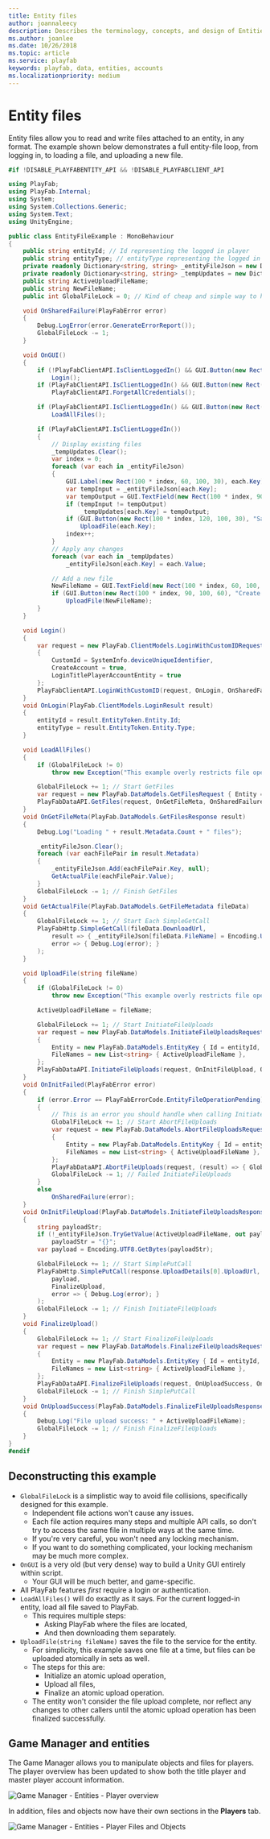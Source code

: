 ```yaml
---
title: Entity files
author: joannaleecy
description: Describes the terminology, concepts, and design of Entities in the PlayFab APIs.
ms.author: joanlee
ms.date: 10/26/2018
ms.topic: article
ms.service: playfab
keywords: playfab, data, entities, accounts
ms.localizationpriority: medium
---
```


# Entity files

Entity files allow you to read and write files attached to an entity, in any format. The example shown below demonstrates a full entity-file loop, from logging in, to loading a file, and uploading a new file.

```csharp
#if !DISABLE_PLAYFABENTITY_API && !DISABLE_PLAYFABCLIENT_API

using PlayFab;
using PlayFab.Internal;
using System;
using System.Collections.Generic;
using System.Text;
using UnityEngine;

public class EntityFileExample : MonoBehaviour
{
    public string entityId; // Id representing the logged in player
    public string entityType; // entityType representing the logged in player
    private readonly Dictionary<string, string> _entityFileJson = new Dictionary<string, string>();
    private readonly Dictionary<string, string> _tempUpdates = new Dictionary<string, string>();
    public string ActiveUploadFileName;
    public string NewFileName;
    public int GlobalFileLock = 0; // Kind of cheap and simple way to handle this kind of lock

    void OnSharedFailure(PlayFabError error)
    {
        Debug.LogError(error.GenerateErrorReport());
        GlobalFileLock -= 1;
    }

    void OnGUI()
    {
        if (!PlayFabClientAPI.IsClientLoggedIn() && GUI.Button(new Rect(0, 0, 100, 30), "Login"))
            Login();
        if (PlayFabClientAPI.IsClientLoggedIn() && GUI.Button(new Rect(0, 0, 100, 30), "LogOut"))
            PlayFabClientAPI.ForgetAllCredentials();

        if (PlayFabClientAPI.IsClientLoggedIn() && GUI.Button(new Rect(100, 0, 100, 30), "(re)Load Files"))
            LoadAllFiles();

        if (PlayFabClientAPI.IsClientLoggedIn())
        {
            // Display existing files
            _tempUpdates.Clear();
            var index = 0;
            foreach (var each in _entityFileJson)
            {
                GUI.Label(new Rect(100 * index, 60, 100, 30), each.Key);
                var tempInput = _entityFileJson[each.Key];
                var tempOutput = GUI.TextField(new Rect(100 * index, 90, 100, 30), tempInput);
                if (tempInput != tempOutput)
                    _tempUpdates[each.Key] = tempOutput;
                if (GUI.Button(new Rect(100 * index, 120, 100, 30), "Save " + each.Key))
                    UploadFile(each.Key);
                index++;
            }
            // Apply any changes
            foreach (var each in _tempUpdates)
                _entityFileJson[each.Key] = each.Value;

            // Add a new file
            NewFileName = GUI.TextField(new Rect(100 * index, 60, 100, 30), NewFileName);
            if (GUI.Button(new Rect(100 * index, 90, 100, 60), "Create " + NewFileName))
                UploadFile(NewFileName);
        }
    }

    void Login()
    {
        var request = new PlayFab.ClientModels.LoginWithCustomIDRequest
        {
            CustomId = SystemInfo.deviceUniqueIdentifier,
            CreateAccount = true,
            LoginTitlePlayerAccountEntity = true
        };
        PlayFabClientAPI.LoginWithCustomID(request, OnLogin, OnSharedFailure);
    }
    void OnLogin(PlayFab.ClientModels.LoginResult result)
    {
        entityId = result.EntityToken.Entity.Id;
        entityType = result.EntityToken.Entity.Type;
    }

    void LoadAllFiles()
    {
        if (GlobalFileLock != 0)
            throw new Exception("This example overly restricts file operations for safety. Careful consideration must be made when doing multiple file operations in parallel to avoid conflict.");

        GlobalFileLock += 1; // Start GetFiles
        var request = new PlayFab.DataModels.GetFilesRequest { Entity = new PlayFab.DataModels.EntityKey { Id = entityId, Type = entityType } };
        PlayFabDataAPI.GetFiles(request, OnGetFileMeta, OnSharedFailure);
    }
    void OnGetFileMeta(PlayFab.DataModels.GetFilesResponse result)
    {
        Debug.Log("Loading " + result.Metadata.Count + " files");

        _entityFileJson.Clear();
        foreach (var eachFilePair in result.Metadata)
        {
            _entityFileJson.Add(eachFilePair.Key, null);
            GetActualFile(eachFilePair.Value);
        }
        GlobalFileLock -= 1; // Finish GetFiles
    }
    void GetActualFile(PlayFab.DataModels.GetFileMetadata fileData)
    {
        GlobalFileLock += 1; // Start Each SimpleGetCall
        PlayFabHttp.SimpleGetCall(fileData.DownloadUrl,
            result => { _entityFileJson[fileData.FileName] = Encoding.UTF8.GetString(result); GlobalFileLock -= 1; }, // Finish Each SimpleGetCall
            error => { Debug.Log(error); }
        );
    }

    void UploadFile(string fileName)
    {
        if (GlobalFileLock != 0)
            throw new Exception("This example overly restricts file operations for safety. Careful consideration must be made when doing multiple file operations in parallel to avoid conflict.");

        ActiveUploadFileName = fileName;

        GlobalFileLock += 1; // Start InitiateFileUploads
        var request = new PlayFab.DataModels.InitiateFileUploadsRequest
        {
            Entity = new PlayFab.DataModels.EntityKey { Id = entityId, Type = entityType },
            FileNames = new List<string> { ActiveUploadFileName },
        };
        PlayFabDataAPI.InitiateFileUploads(request, OnInitFileUpload, OnInitFailed);
    }
    void OnInitFailed(PlayFabError error)
    {
        if (error.Error == PlayFabErrorCode.EntityFileOperationPending)
        {
            // This is an error you should handle when calling InitiateFileUploads, but your resolution path may vary
            GlobalFileLock += 1; // Start AbortFileUploads
            var request = new PlayFab.DataModels.AbortFileUploadsRequest
            {
                Entity = new PlayFab.DataModels.EntityKey { Id = entityId, Type = entityType },
                FileNames = new List<string> { ActiveUploadFileName },
            };
            PlayFabDataAPI.AbortFileUploads(request, (result) => { GlobalFileLock -= 1; UploadFile(ActiveUploadFileName); }, OnSharedFailure); GlobalFileLock -= 1; // Finish AbortFileUploads
            GlobalFileLock -= 1; // Failed InitiateFileUploads
        }
        else
            OnSharedFailure(error);
    }
    void OnInitFileUpload(PlayFab.DataModels.InitiateFileUploadsResponse response)
    {
        string payloadStr;
        if (!_entityFileJson.TryGetValue(ActiveUploadFileName, out payloadStr))
            payloadStr = "{}";
        var payload = Encoding.UTF8.GetBytes(payloadStr);

        GlobalFileLock += 1; // Start SimplePutCall
        PlayFabHttp.SimplePutCall(response.UploadDetails[0].UploadUrl,
            payload,
            FinalizeUpload,
            error => { Debug.Log(error); }
        );
        GlobalFileLock -= 1; // Finish InitiateFileUploads
    }
    void FinalizeUpload()
    {
        GlobalFileLock += 1; // Start FinalizeFileUploads
        var request = new PlayFab.DataModels.FinalizeFileUploadsRequest
        {
            Entity = new PlayFab.DataModels.EntityKey { Id = entityId, Type = entityType },
            FileNames = new List<string> { ActiveUploadFileName },
        };
        PlayFabDataAPI.FinalizeFileUploads(request, OnUploadSuccess, OnSharedFailure);
        GlobalFileLock -= 1; // Finish SimplePutCall
    }
    void OnUploadSuccess(PlayFab.DataModels.FinalizeFileUploadsResponse result)
    {
        Debug.Log("File upload success: " + ActiveUploadFileName);
        GlobalFileLock -= 1; // Finish FinalizeFileUploads
    }
}
#endif
```

## Deconstructing this example

- `GlobalFileLock` is a simplistic way to avoid file collisions, specifically designed for this example.
  - Independent file actions won't cause any issues.
  - Each file action requires many steps and multiple API calls, so don't try to access the same file in multiple ways at the same time.
  - If you're very careful, you won't need any locking mechanism.
  - If you want to do something complicated, your locking mechanism may be much more complex.
- `OnGUI` is a very old (but very dense) way to build a Unity GUI entirely within script.
  - Your GUI will be much better, and game-specific.
- All PlayFab features *first* require a login or authentication.
- `LoadAllFiles()` will do exactly as it says. For the current logged-in entity, load all file saved to PlayFab.
  - This requires multiple steps:
    - Asking PlayFab where the files are located,
    - And then downloading them separately.  
- `UploadFile(string fileName)` saves the file to the service for the entity.
  - For simplicity, this example saves one file at a time, but files can be uploaded atomically in sets as well.
  - The steps for this are:
    - Initialize an atomic upload operation,
    - Upload all files,
    - Finalize an atomic upload operation.
  - The entity won't consider the file upload complete, nor reflect any changes to other callers until the atomic upload operation has been finalized successfully.

## Game Manager and entities

The Game Manager allows you to manipulate objects and files for players. The player overview has been updated to show both the title player and master player account information.

![Game Manager - Entities - Player overview](media/tutorials/game-manager-entities-player-overview.png)  

In addition, files and objects now have their own sections in the **Players** tab.

![Game Manager - Entities - Player Files and Objects](media/tutorials/game-manager-entities-player-files.png)  
